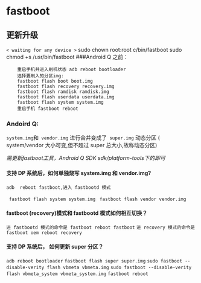 # fastboot

## 更新升级
`< waiting for any device >`
sudo chown root:root c/bin/fastboot
sudo chmod +s /usr/bin/fastboot
###Android Q 之前：

        重启手机并进入刷机状态 adb reboot bootloader
        选择要刷入的分区img:
		fastboot flash boot boot.img
		fastboot flash recovery recovery.img
		fastboot flash ramdisk ramdisk.img
		fastboot flash userdata userdata.img
		fastboot flash system system.img
        重启手机 fastboot reboot 
        
### Andoird Q:
`system.img`和` vendor.img` 进行合并变成了` super.img` 动态分区  ( system/vendor 大小可变,但不超过 super 总大小,故称动态分区)

_需更新fastboot工具，Android Q SDK sdk/platform-tools下的即可_

#### 支持 DP 系统后，如何单独烧写 system.img 和 vendor.img?
`adb  reboot fastboot,进入 fastbootd 模式`

 `  fastboot flash system system.img `
                     ` fastboot flash vendor vendor.img`
                     
#### fastboot (recovery)模式和 fastbootd 模式如何相互切换？
 `进 fastbootd 模式的命令是 fastboot reboot fastboot`
 `进 recovery 模式的命令是 fastboot oem reboot recovery`
 
#### 支持 DP 系统后， 如何更新 super 分区？
`adb reboot bootloader`
`fastboot flash super super.img`
`sudo fastboot --disable-verity flash vbmeta vbmeta.img`
`sudo fastboot --disable-verity flash vbmeta_system vbmeta_system.img`
`fastboot reboot`
